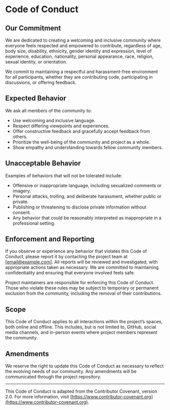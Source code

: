 # Code of Conduct

## Our Commitment

We are dedicated to creating a welcoming and inclusive community where everyone feels respected and empowered to contribute, regardless of age, body size, disability, ethnicity, gender identity and expression, level of experience, education, nationality, personal appearance, race, religion, sexual identity, or orientation.

We commit to maintaining a respectful and harassment-free environment for all participants, whether they are contributing code, participating in discussions, or offering feedback.

## Expected Behavior

We ask all members of the community to:

- Use welcoming and inclusive language.
- Respect differing viewpoints and experiences.
- Offer constructive feedback and gracefully accept feedback from others.
- Prioritize the well-being of the community and project as a whole.
- Show empathy and understanding towards fellow community members.

## Unacceptable Behavior

Examples of behaviors that will not be tolerated include:

- Offensive or inappropriate language, including sexualized comments or imagery.
- Personal attacks, trolling, and deliberate harassment, whether public or private.
- Publishing or threatening to disclose private information without consent.
- Any behavior that could be reasonably interpreted as inappropriate in a professional setting.

## Enforcement and Reporting

If you observe or experience any behavior that violates this Code of Conduct, please report it by contacting the project team at [email@example.com]. All reports will be reviewed and investigated, with appropriate actions taken as necessary. We are committed to maintaining confidentiality and ensuring that everyone involved feels safe.

Project maintainers are responsible for enforcing this Code of Conduct. Those who violate these rules may be subject to temporary or permanent exclusion from the community, including the removal of their contributions.

## Scope

This Code of Conduct applies to all interactions within the project’s spaces, both online and offline. This includes, but is not limited to, GitHub, social media channels, and in-person events where project members represent the community.

## Amendments

We reserve the right to update this Code of Conduct as necessary to reflect the evolving needs of our community. Any amendments will be communicated through the project repository.

---

This Code of Conduct is adapted from the Contributor Covenant, version 2.0. For more information, visit [https://www.contributor-covenant.org](https://www.contributor-covenant.org).
